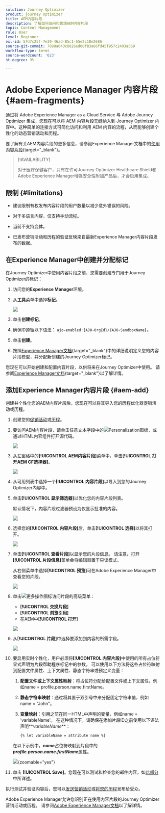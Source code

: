 ```yaml
---
solution: Journey Optimizer
product: journey optimizer
title: AEM内容片段
description: 了解如何访问和管理AEM内容片段
topic: Content Management
role: User
level: Beginner
exl-id: 57d7c25f-7e39-46ad-85c1-65e2c18e2686
source-git-commit: 7098a643c8026ed00f83a66fd45f957c2403a569
workflow-type: tm+mt
source-wordcount: '623'
ht-degree: 9%

---
```


# Adobe Experience Manager 内容片段 {#aem-fragments}

通过将 Adobe Experience Manager as a Cloud Service 与 Adobe Journey Optimizer 集成，您现在可以将 AEM 内容片段无缝纳入到 Journey Optimizer 内容中。这种简单的连接方式可简化访问和利用 AEM 内容的流程，从而能够创建个性化的动态营销活动和历程。

要了解有关AEM内容片段的更多信息，请参阅Experience Manager文档中的[使用内容片段](https://experienceleague.adobe.com/en/docs/experience-manager-cloud-service/content/sites/administering/content-fragments/content-fragments-with-journey-optimizer){target="_blank"}。

>[!AVAILABILITY]
>
>对于医疗保健客户，只有在许可Journey Optimizer Healthcare Shield和Adobe Experience Manager增强安全性附加产品后，才会启用集成。

## 限制 {#limitations}

* 建议限制有权发布内容片段的用户数量以减少意外错误的风险。

* 对于多语言内容，仅支持手动流程。

* 当前不支持变体。

* 已发布营销活动和历程的验证反映来自最新Experience Manager内容片段发布的数据。

## 在Experience Manager中创建并分配标记

在Journey Optimizer中使用内容片段之前，您需要创建专门用于Journey Optimizer的标记：

1. 访问您的&#x200B;**Experience Manager**&#x200B;环境。

1. 从&#x200B;**工具**&#x200B;菜单中选择&#x200B;**标记**。

   ![](assets/do-not-localize/aem_tag_1.png)

1. 单击&#x200B;**创建标记**。

1. 确保ID遵循以下语法： `ajo-enabled:{AJO-OrgId}/{AJO-SandboxName}`。

1. 单击&#x200B;**创建**。

1. 按照[Experience Manager文档](https://experienceleague.adobe.com/en/docs/experience-manager-cloud-service/content/sites/administering/content-fragments/content-fragment-models){target="_blank"}中的详细说明定义您的内容片段模型，并分配新创建的Journey Optimizer标记。

您现在可以开始创建和配置内容片段，以供将来在Journey Optimizer中使用。 请参阅[Experience Manager文档](https://experienceleague.adobe.com/en/docs/experience-manager-cloud-service/content/sites/administering/content-fragments/managing){target="_blank"}以了解详情。

## 添加Experience Manager内容片段 {#aem-add}

创建并个性化您的AEM内容片段后，您现在可以将其导入您的历程优化器促销活动或历程。

1. 创建您的[促销活动](../campaigns/create-campaign.md)或[历程](../building-journeys/journey-gs.md)。

1. 要访问AEM内容片段，请单击任意文本字段中的![Personalization图标](assets/do-not-localize/Smock_PersonalizationField_18_N.svg)，或通过HTML内容组件打开源代码。

   ![](assets/aem_campaign_2.png)

1. 从左窗格中的&#x200B;**[!UICONTROL AEM内容片段]**&#x200B;菜单中，单击&#x200B;**[!UICONTROL 打开AEM CF选择器]**。

   ![](assets/aem_campaign_3.png)

1. 从可用列表中选择一个&#x200B;**[!UICONTROL 内容片段]**&#x200B;以导入到您的Journey Optimizer内容中。

1. 单击&#x200B;**[!UICONTROL 显示筛选器]**&#x200B;以优化您的内容片段列表。

   默认情况下，内容片段过滤器预设为仅显示批准的内容。

   ![](assets/aem_campaign_4.png)

1. 选择您的&#x200B;**[!UICONTROL 内容片段]**&#x200B;后，单击&#x200B;**[!UICONTROL 选择]**&#x200B;以将其打开。

   ![](assets/aem_campaign_5.png)

1. 单击&#x200B;**[!UICONTROL 查看片段]**&#x200B;以显示您的片段信息。 请注意，打开&#x200B;**[!UICONTROL 片段信息]**&#x200B;菜单会将编辑器置于只读模式。

   从右侧菜单中选择&#x200B;**[!UICONTROL 预览]**&#x200B;可在Adobe Experience Manager中查看您的片段。

   ![](assets/aem_campaign_7.png)

1. 单击![更多操作图标](assets/do-not-localize/Smock_MoreSmallList_18_N.svg)访问片段的高级菜单：

   * **[!UICONTROL 交换片段]**
   * **[!UICONTROL 浏览引用]**
   * 在AEM中&#x200B;**[!UICONTROL 打开]**

   ![](assets/aem_campaign_8.png)

1. 从&#x200B;**[!UICONTROL 片段]**&#x200B;中选择要添加到内容的所需字段。
   <!--
    Note that if you choose to copy the value, any future updates to the Content Fragment will not be reflected in your campaign or journey. However, using dynamic placeholders ensures real-time updates.-->

   ![](assets/aem_campaign_6.png)

1. 要启用实时个性化，用户必须将&#x200B;**[!UICONTROL 内容片段]**&#x200B;中使用的所有占位符显式声明为片段帮助程序标记中的参数。 可以使用以下方法将这些占位符映射到配置文件属性、上下文属性、静态字符串或预定义变量：

   1. **配置文件或上下文属性映射**：将占位符分配给配置文件或上下文属性，例如name = profile.person.name.firstName。

   1. **静态字符串映射**：通过将其置于双引号中来分配固定字符串值，例如name = &quot;John&quot;。

   1. **变量映射**：引用之前在同一HTML中声明的变量，例如name = &#39;variableName&#39;。
在这种情况下，请确保在添加片段ID之前使用以下语法声明**_variableName_**：

      ```html
      {% let variableName = attribute name %} 
      ```

   在以下示例中，**_name_**&#x200B;占位符映射到片段中的&#x200B;**_profile.person.name.firstName_**&#x200B;属性。

   ![](assets/aem_campaign_9.png){zoomable="yes"}


1. 单击 **[!UICONTROL Save]**。您现在可以测试和检查您的邮件内容，如[此部分](../content-management/preview.md)中所详述。

执行测试并验证内容后，您可以[发送营销活动](../campaigns/review-activate-campaign.md)或[将您的历程](../building-journeys/publishing-the-journey.md)发布给受众。

Adobe Experience Manager允许您识别正在使用内容片段的Journey Optimizer营销活动或历程。 请参阅[Adobe Experience Manager文档](https://experienceleague.adobe.com/en/docs/experience-manager-cloud-service/content/sites/administering/content-fragments/extension-content-fragment-ajo-external-references)以了解详情。
